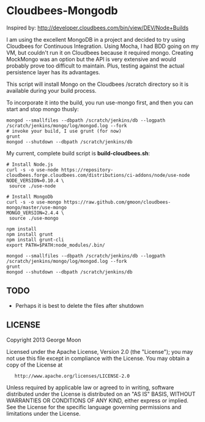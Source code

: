 Cloudbees-Mongodb
=================
Inspired by: http://developer.cloudbees.com/bin/view/DEV/Node+Builds

I am using the excellent MongoDB in a project and decided to try using Cloudbees for 
Continuous Integration.  Using Mocha, I had BDD going on my VM, but couldn't run it on
Cloudbees because it required mongo.  Creating MockMongo was an option but the API is very extensive
and would probably prove too difficult to maintain.  Plus, testing against the actual persistence layer
has its advantages.

This script will install Mongo on the Cloudbees /scratch directory so it is available
during your build process.  

To incorporate it into the build, you run use-mongo first, and then you can start and stop mongo thusly:

```
mongod --smallfiles --dbpath /scratch/jenkins/db --logpath /scratch/jenkins/mongo/log/mongod.log --fork
# invoke your build, I use grunt (for now)
grunt
mongod --shutdown --dbpath /scratch/jenkins/db
```

My current, complete build script is **build-cloudbees.sh**:
```
# Install Node.js
curl -s -o use-node https://repository-cloudbees.forge.cloudbees.com/distributions/ci-addons/node/use-node
NODE_VERSION=0.10.4 \
 source ./use-node

# Install MongoDb
curl -s -o use-mongo https://raw.github.com/gmoon/cloudbees-mongo/master/use-mongo
MONGO_VERSION=2.4.4 \
 source ./use-mongo

npm install
npm install grunt
npm install grunt-cli
export PATH=$PATH:node_modules/.bin/

mongod --smallfiles --dbpath /scratch/jenkins/db --logpath /scratch/jenkins/mongo/log/mongod.log --fork
grunt
mongod --shutdown --dbpath /scratch/jenkins/db
```

TODO
----
* Perhaps it is best to delete the files after shutdown

LICENSE
-------

Copyright 2013 George Moon

   Licensed under the Apache License, Version 2.0 (the "License");
   you may not use this file except in compliance with the License.
   You may obtain a copy of the License at

       http://www.apache.org/licenses/LICENSE-2.0

   Unless required by applicable law or agreed to in writing, software
   distributed under the License is distributed on an "AS IS" BASIS,
   WITHOUT WARRANTIES OR CONDITIONS OF ANY KIND, either express or implied.
   See the License for the specific language governing permissions and
   limitations under the License.
